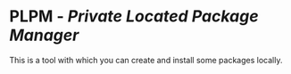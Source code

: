 # PLPM - *Private Located Package Manager*

This is a tool with which you can create and install some packages locally.
